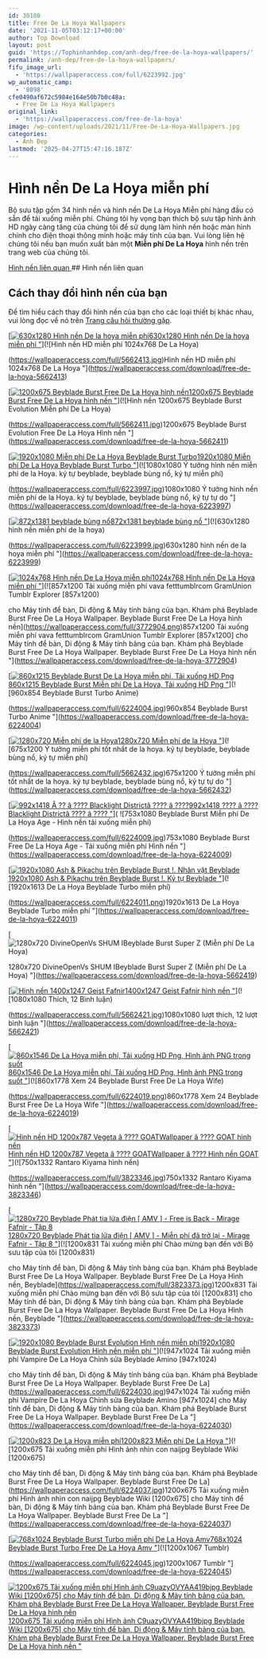 ```yaml
---
id: 30180
title: Free De La Hoya Wallpapers
date: '2021-11-05T03:12:17+00:00'
author: Top Download
layout: post
guid: 'https://Tophinhanhdep.com/anh-dep/free-de-la-hoya-wallpapers/'
permalink: /anh-dep/free-de-la-hoya-wallpapers/
fifu_image_url:
  - 'https://wallpaperaccess.com/full/6223992.jpg'
wp_automatic_camp:
  - '8098'
cfe0490af672c5984e164e50b7b0c48a:
  - Free De La Hoya Wallpapers
original_link:
  - 'https://wallpaperaccess.com/free-de-la-hoya'
image: /wp-content/uploads/2021/11/Free-De-La-Hoya-Wallpapers.jpg
categories:
  - Ảnh Đẹp
lastmod: '2025-04-27T15:47:16.187Z'
---
```

# Hình nền De La Hoya miễn phí

Bộ sưu tập gồm 34 hình nền và hình nền De La Hoya Miễn phí hàng đầu có sẵn để tải xuống miễn phí. Chúng tôi hy vọng bạn thích bộ sưu tập hình ảnh HD ngày càng tăng của chúng tôi để sử dụng làm hình nền hoặc màn hình chính cho điện thoại thông minh hoặc máy tính của bạn. Vui lòng liên hệ chúng tôi nếu bạn muốn xuất bản một **Miễn phí De La Hoya** hình nền trên trang web của chúng tôi.

[Hình nền liên quan ](#related) ## Hình nền liên quan

## Cách thay đổi hình nền của bạn

Để tìm hiểu cách thay đổi hình nền của bạn cho các loại thiết bị khác nhau, vui lòng đọc về nó trên [Trang câu hỏi thường gặp](https://tophinhanhdep.com/faq/).

  
[[![630x1280 Hình nền De la hoya miễn phí](https://wallpaperaccess.com/full/6223992.jpg)630x1280 Hình nền De la hoya miễn phí "](https://wallpaperaccess.com/download/free-de-la-hoya-6223992)](![Hình nền HD miễn phí 1024x768 De La Hoya)

(https://wallpaperaccess.com/full/5662413.jpg)Hình nền HD miễn phí 1024x768 De La Hoya "](https://wallpaperaccess.com/download/free-de-la-hoya-5662413)

[[![1200x675 Beyblade Burst Free De La Hoya hình nền](https://wallpaperaccess.com/full/2780413.jpg)1200x675 Beyblade Burst Free De La Hoya hình nền "](https://wallpaperaccess.com/download/free-de-la-hoya-2780413)](![Hình nền 1200x675 Beyblade Burst Evolution Miễn phí De La Hoya)

(https://wallpaperaccess.com/full/5662411.jpg)1200x675 Beyblade Burst Evolution Free De La Hoya Hình nền "](https://wallpaperaccess.com/download/free-de-la-hoya-5662411)

[[![1920x1080 Miễn phí De La Hoya Beyblade Burst Turbo](https://wallpaperaccess.com/full/4836566.png)1920x1080 Miễn phí De La Hoya Beyblade Burst Turbo "](https://wallpaperaccess.com/download/free-de-la-hoya-4836566)](![1080x1080 Ý tưởng hình nền miễn phí de la Hoya.  ký tự beyblade, beyblade bùng nổ, ký tự miễn phí)

(https://wallpaperaccess.com/full/6223997.jpg)1080x1080 Ý tưởng hình nền miễn phí de la Hoya. ký tự beyblade, beyblade bùng nổ, ký tự tự do "](https://wallpaperaccess.com/download/free-de-la-hoya-6223997)

[[![872x1381 beyblade bùng nổ](https://wallpaperaccess.com/full/5662436.jpg)872x1381 beyblade bùng nổ "](https://wallpaperaccess.com/download/free-de-la-hoya-5662436)](![630x1280 hình nền miễn phí de la hoya)

(https://wallpaperaccess.com/full/6223999.jpg)630x1280 hình nền de la hoya miễn phí "](https://wallpaperaccess.com/download/free-de-la-hoya-6223999)

[[![1024x768 Hình nền De La Hoya miễn phí](https://wallpaperaccess.com/full/6224000.jpg)1024x768 Hình nền De La Hoya miễn phí "](https://wallpaperaccess.com/download/free-de-la-hoya-6224000)](![857x1200 Tải xuống miễn phí vava fetttumblrcom GramUnion Tumblr Explorer [857x1200)

 cho Máy tính để bàn, Di động & Máy tính bảng của bạn.  Khám phá Beyblade Burst Free De La Hoya Wallpaper.  Beyblade Burst Free De La Hoya hình nền](https://wallpaperaccess.com/full/3772904.png)857x1200 Tải xuống miễn phí vava fetttumblrcom GramUnion Tumblr Explorer \[857x1200\] cho Máy tính để bàn, Di động &amp; Máy tính bảng của bạn. Khám phá Beyblade Burst Free De La Hoya Wallpaper. Beyblade Burst Free De La Hoya hình nền "](https://wallpaperaccess.com/download/free-de-la-hoya-3772904)

[[![860x1215 Beyblade Burst De La Hoya miễn phí, Tải xuống HD Png](https://wallpaperaccess.com/full/6224002.png)860x1215 Beyblade Burst Miễn phí De La Hoya, Tải xuống HD Png "](https://wallpaperaccess.com/download/free-de-la-hoya-6224002)](![960x854 Beyblade Burst Turbo Anime)

(https://wallpaperaccess.com/full/6224004.jpg)960x854 Beyblade Burst Turbo Anime "](https://wallpaperaccess.com/download/free-de-la-hoya-6224004)

[[![1280x720 Miễn phí de la Hoya](https://wallpaperaccess.com/full/6224005.jpg)1280x720 Miễn phí de la Hoya "](https://wallpaperaccess.com/download/free-de-la-hoya-6224005)](![675x1200 Ý tưởng miễn phí tốt nhất de la hoya.  ký tự beyblade, beyblade bùng nổ, ký tự miễn phí)

(https://wallpaperaccess.com/full/5662432.jpg)675x1200 Ý tưởng miễn phí tốt nhất de la hoya. ký tự beyblade, beyblade bùng nổ, ký tự tự do "](https://wallpaperaccess.com/download/free-de-la-hoya-5662432)

[[![992x1418 Â ?? â ???? Blacklight Districtâ ???? â ????](https://wallpaperaccess.com/full/6224007.jpg)992x1418 ???? â ???? Blacklight Districtâ ???? â ???? "](https://wallpaperaccess.com/download/free-de-la-hoya-6224007)]( ![753x1080 Beyblade Burst Miễn phí De La Hoya Age - Hình nền tải xuống miễn phí)

(https://wallpaperaccess.com/full/6224009.jpg)753x1080 Beyblade Burst Free De La Hoya Age - Tải xuống miễn phí Hình nền "](https://wallpaperaccess.com/download/free-de-la-hoya-6224009)

[[![1920x1080 Ash & Pikachu trên Beyblade Burst !.  Nhân vật Beyblade](https://wallpaperaccess.com/full/2045591.jpg)1920x1080 Ash &amp; Pikachu trên Beyblade Burst !. Ký tự Beyblade "](https://wallpaperaccess.com/download/free-de-la-hoya-2045591)](![1920x1613 De La Hoya Beyblade Turbo miễn phí)

(https://wallpaperaccess.com/full/6224011.png)1920x1613 De La Hoya Beyblade Turbo miễn phí "](https://wallpaperaccess.com/download/free-de-la-hoya-6224011)

[![1280x720 DivineOpenVs SHUM IBeyblade Burst Super Z (Miễn phí De La Hoya)](https://wallpaperaccess.com/full/5662419.jpg)

1280x720 DivineOpenVs SHUM IBeyblade Burst Super Z (Miễn phí De La Hoya) "](https://wallpaperaccess.com/download/free-de-la-hoya-5662419)

[[![Hình nền 1400x1247 Geist Fafnir](https://wallpaperaccess.com/full/3674786.png)1400x1247 Geist Fafnir hình nền "](https://wallpaperaccess.com/download/free-de-la-hoya-3674786)](![1080x1080 Thích, 12 Bình luận)

(https://wallpaperaccess.com/full/5662421.jpg)1080x1080 lượt thích, 12 lượt bình luận "](https://wallpaperaccess.com/download/free-de-la-hoya-5662421)

[[![860x1546 De La Hoya miễn phí, Tải xuống HD Png, Hình ảnh PNG trong suốt](https://wallpaperaccess.com/full/6224017.png)860x1546 De La Hoya miễn phí, Tải xuống HD Png, Hình ảnh PNG trong suốt "](https://wallpaperaccess.com/download/free-de-la-hoya-6224017)](![860x1778 Xem 24 Beyblade Burst Free De La Hoya Wife)

(https://wallpaperaccess.com/full/6224019.png)860x1778 Xem 24 Beyblade Burst Free De La Hoya Wife "](https://wallpaperaccess.com/download/free-de-la-hoya-6224019)

[[![Hình nền HD 1200x787 Vegeta â ????  GOATWallpaper â ????  GOAT hình nền](https://wallpaperaccess.com/full/6224020.jpg)Hình nền HD 1200x787 Vegeta â ???? GOATWallpaper â ???? Hình nền GOAT "](https://wallpaperaccess.com/download/free-de-la-hoya-6224020)](![750x1332 Rantaro Kiyama hình nền)

(https://wallpaperaccess.com/full/3823346.jpg)750x1332 Rantaro Kiyama hình nền "](https://wallpaperaccess.com/download/free-de-la-hoya-3823346)

[[![1280x720 Beyblade Phát tia lửa điện [ AMV ] - Free is Back - Mirage Fafnir - Tập 8](https://wallpaperaccess.com/full/6224021.jpg)1280x720 Beyblade Phát tia lửa điện \[ AMV \] - Miễn phí đã trở lại - Mirage Fafnir - Tập 8 "](https://wallpaperaccess.com/download/free-de-la-hoya-6224021)](![1200x831 Tải xuống miễn phí Chào mừng bạn đến với Bộ sưu tập của tôi [1200x831)

 cho Máy tính để bàn, Di động & Máy tính bảng của bạn.  Khám phá Beyblade Burst Free De La Hoya Wallpaper.  Beyblade Burst Free De La Hoya Hình nền, Beyblade](https://wallpaperaccess.com/full/3823373.jpg)1200x831 Tải xuống miễn phí Chào mừng bạn đến với Bộ sưu tập của tôi \[1200x831\] cho Máy tính để bàn, Di động &amp; Máy tính bảng của bạn. Khám phá Beyblade Burst Free De La Hoya Wallpaper. Beyblade Burst Free De La Hoya Hình nền, Beyblade "](https://wallpaperaccess.com/download/free-de-la-hoya-3823373)

[[![1920x1080 Beyblade Burst Evolution Hình nền miễn phí](https://wallpaperaccess.com/full/6224026.jpg)1920x1080 Beyblade Burst Evolution Hình nền miễn phí "](https://wallpaperaccess.com/download/free-de-la-hoya-6224026)](![947x1024 Tải xuống miễn phí Vampire De La Hoya Chỉnh sửa Beyblade Amino [947x1024)

 cho Máy tính để bàn, Di động & Máy tính bảng của bạn.  Khám phá Beyblade Burst Free De La Hoya Wallpaper.  Beyblade Burst Free De La](https://wallpaperaccess.com/full/6224030.jpg)947x1024 Tải xuống miễn phí Vampire De La Hoya Chỉnh sửa Beyblade Amino \[947x1024\] cho Máy tính để bàn, Di động &amp; Máy tính bảng của bạn. Khám phá Beyblade Burst Free De La Hoya Wallpaper. Beyblade Burst Free De La "](https://wallpaperaccess.com/download/free-de-la-hoya-6224030)

[[![1200x823 De La Hoya miễn phí](https://wallpaperaccess.com/full/6224031.jpg)1200x823 Miễn phí De La Hoya "](https://wallpaperaccess.com/download/free-de-la-hoya-6224031)](![1200x675 Tải xuống miễn phí Hình ảnh nhìn con naijpg Beyblade Wiki [1200x675)

 cho Máy tính để bàn, Di động & Máy tính bảng của bạn.  Khám phá Beyblade Burst Free De La Hoya Wallpaper.  Beyblade Burst Free De La](https://wallpaperaccess.com/full/6224037.jpg)1200x675 Tải xuống miễn phí Hình ảnh nhìn con naijpg Beyblade Wiki \[1200x675\] cho Máy tính để bàn, Di động &amp; Máy tính bảng của bạn. Khám phá Beyblade Burst Free De La Hoya Wallpaper. Beyblade Burst Free De La "](https://wallpaperaccess.com/download/free-de-la-hoya-6224037)

[[![768x1024 Beyblade Burst Turbo miễn phí De La Hoya Amv](https://wallpaperaccess.com/full/6224040.jpg)768x1024 Beyblade Burst Turbo Free De La Hoya Amv "](https://wallpaperaccess.com/download/free-de-la-hoya-6224040)](![1200x1067 Tumblr)

(https://wallpaperaccess.com/full/6224045.jpg)1200x1067 Tumblr "](https://wallpaperaccess.com/download/free-de-la-hoya-6224045)

[![1200x675 Tải xuống miễn phí Hình ảnh C9uazyOVYAA419bjpg Beyblade Wiki [1200x675] cho Máy tính để bàn, Di động & Máy tính bảng của bạn.  Khám phá Beyblade Burst Free De La Hoya Wallpaper.  Beyblade Burst Free De La Hoya hình nền](https://wallpaperaccess.com/full/6224049.jpg)1200x675 Tải xuống miễn phí Hình ảnh C9uazyOVYAA419bjpg Beyblade Wiki \[1200x675\] cho Máy tính để bàn, Di động &amp; Máy tính bảng của bạn. Khám phá Beyblade Burst Free De La Hoya Wallpaper. Beyblade Burst Free De La Hoya hình nền "](https://wallpaperaccess.com/download/free-de-la-hoya-6224049)
